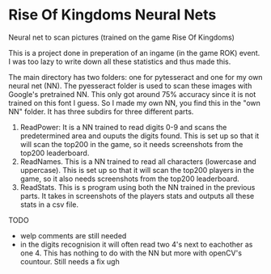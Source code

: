 # Rise Of Kingdoms Neural Nets
Neural net to scan pictures (trained on the game Rise Of Kingdoms)

This is a project done in preperation of an ingame (in the game ROK) event. 
I was too lazy to write down all these statistics and thus made this.

The main directory has two folders: one for pytesseract and one for my own neural net (NN).
The pyesseract folder is used to scan these images with Google's pretrained NN. This only got around 75% accuracy since it is
not trained on this font I guess.
So I made my own NN, you find this in the "own NN" folder. It has three subdirs for three different parts.
1. ReadPower: It is a NN trained to read digits 0-9 and scans the predetermined area and ouputs the digits found.
This is set up so that it will scan the top200 in the game, so it needs screenshots from the top200 leaderboard.
2. ReadNames. This is a NN trained to read all characters (lowercase and uppercase). 
This is set up so that it will scan the top200 players in the game, so it also needs screenshots from the top200 leaderboard.
3. ReadStats. This is s program using both the NN trained in the previous parts. It takes in screenshots of the players stats
and outputs all these stats in a csv file.

TODO
- welp comments are still needed
- in the digits recognision it will often read two 4's next to eachother as one 4. This has nothing to do with the NN but more
with openCV's countour. Still needs a fix ugh

